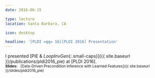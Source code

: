 ```yaml
---
date: 2016-06-15

type: lecture
location: Santa Barbara, CA

icon: desktop

headline: '[PLDI =qq= 16][PLDI 2016] Presentation'
---
```


I presented [PIE & _LoopInvGen_{:.small-caps}]({{ site.baseurl }}/publications/pldi2016_pie) at [PLDI 2016].
<br>
<small>**Slides:** &nbsp; [Data-Driven Precondition Inference with Learned Features]({{ site.baseurl }}/slides/pldi2016_pie)</small>
